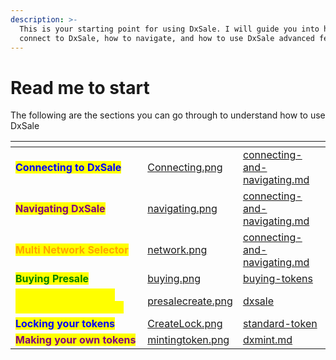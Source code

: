 ```yaml
---
description: >-
  This is your starting point for using DxSale. I will guide you into how to
  connect to DxSale, how to navigate, and how to use DxSale advanced feature
---
```


# Read me to start

The following are the sections you can go through to understand how to use DxSale

<table data-view="cards"><thead><tr><th></th><th data-hidden data-card-cover data-type="files"></th><th data-hidden data-card-target data-type="content-ref"></th></tr></thead><tbody><tr><td><mark style="color:blue;"><strong>Connecting to DxSale</strong></mark></td><td><a href="../.gitbook/assets/Connecting.png">Connecting.png</a></td><td><a href="connecting-and-navigating.md">connecting-and-navigating.md</a></td></tr><tr><td><mark style="color:purple;"><strong>Navigating DxSale</strong></mark></td><td><a href="../.gitbook/assets/navigating.png">navigating.png</a></td><td><a href="connecting-and-navigating.md">connecting-and-navigating.md</a></td></tr><tr><td><mark style="color:orange;"><strong>Multi Network Selector</strong></mark></td><td><a href="../.gitbook/assets/network.png">network.png</a></td><td><a href="connecting-and-navigating.md">connecting-and-navigating.md</a></td></tr><tr><td><mark style="color:green;"><strong>Buying Presale</strong></mark></td><td><a href="../.gitbook/assets/buying.png">buying.png</a></td><td><a href="buying-tokens/">buying-tokens</a></td></tr><tr><td><mark style="color:yellow;"><strong>Launching your own crowdfunding/presale</strong></mark></td><td><a href="../.gitbook/assets/presalecreate.png">presalecreate.png</a></td><td><a href="dxsale/">dxsale</a></td></tr><tr><td><mark style="color:blue;"><strong>Locking your tokens</strong></mark></td><td><a href="../.gitbook/assets/CreateLock.png">CreateLock.png</a></td><td><a href="standard-token/">standard-token</a></td></tr><tr><td><mark style="color:purple;"><strong>Making your own tokens</strong></mark></td><td><a href="../.gitbook/assets/mintingtoken.png">mintingtoken.png</a></td><td><a href="dxmint.md">dxmint.md</a></td></tr></tbody></table>

